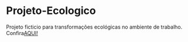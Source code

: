 # Projeto-Ecologico
Projeto ficticio para transformações ecológicas no ambiente de trabalho.
Confira<a href="https://iasmincqfernandes.github.io/Projeto-Ecologico/">AQUI!</a>
